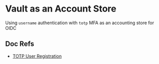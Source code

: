 Vault as an Account Store
=========================

Using `username` authentication with `totp` MFA as an accounting store for OIDC

## Doc Refs

- [TOTP User Registration](https://developer.hashicorp.com/vault/tutorials/auth-methods/active-directory-mfa-login-totp)
